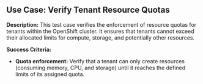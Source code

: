 ## Use Case: Verify Tenant Resource Quotas

**Description:** This test case verifies the enforcement of resource quotas for tenants within the OpenShift cluster. It ensures that tenants cannot exceed their allocated limits for compute, storage, and potentially other resources.

**Success Criteria:**

* **Quota enforcement:** Verify that a tenant can only create resources (consuming memory, CPU, and storage) until it reaches the defined limits of its assigned quota.
